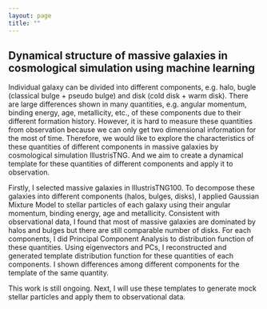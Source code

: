 ```yaml
---
layout: page
title: ""
---
```


## Dynamical structure of massive galaxies in cosmological simulation using machine learning

Individual galaxy can be divided into different components, e.g. halo, bugle (classical bulge + pseudo bulge) and disk (cold disk + warm disk). There are large differences shown in many quantities, e.g. angular momentum, binding energy, age, metallicity, etc., of these components due to their different formation history. However, it is hard to measure these quantities from observation because we can only get two dimensional information for the most of time. Therefore, we would like to explore the characteristics of these quantities of different components in massive galaxies by cosmological simulation IllustrisTNG. And we aim to create a dynamical template for these quantities of different components and apply it to observation.

Firstly, I selected massive galaxies in IllustrisTNG100. To decompose these galaxies into different components (halos, bulges, disks), I applied Gaussian Mixture Model to stellar particles of each galaxy using their angular momentum, binding energy, age and metallicity. Consistent with observational data, I found that most of massive galaxies are dominated by halos and bulges but there are still comparable number of disks. For each components, I did Principal Component Analysis to distribution function of these quantities. Using eigenvectors and PCs, I reconstructed and generated template distribution function for these quantities of each components. I shown differences among different components for the template of the same quantity.

This work is still ongoing. Next, I will use these templates to generate mock stellar particles and apply them to observational data.

